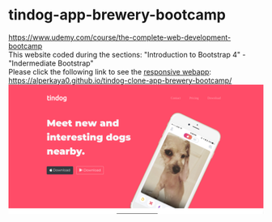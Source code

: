 # tindog-app-brewery-bootcamp
https://www.udemy.com/course/the-complete-web-development-bootcamp <br>
This website coded during the sections: "Introduction to Bootstrap 4" - "Indermediate Bootstrap" <br>
Please click the following link to see the <u>responsive webapp</u>: <br>https://alperkaya0.github.io/tindog-clone-app-brewery-bootcamp/ <br>
![First thing you see at the website](https://github.com/alperkaya0/tindog-app-brewery-bootcamp/blob/main/Screenshot_2022-02-06_15-49-24.png)<br>

